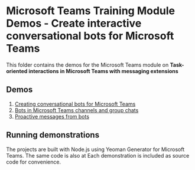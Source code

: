 # Microsoft Teams Training Module Demos - Create interactive conversational bots for Microsoft Teams

This folder contains the demos for the Microsoft Teams module on **Task-oriented interactions in Microsoft Teams with messaging extensions**

## Demos

1. [Creating conversational bots for Microsoft Teams](./01-learn-msteams-bots)
1. [Bots in Microsoft Teams channels and group chats](./02-learn-msteams-bots)
1. [Proactive messages from bots](./03-learn-msteams-bots)

## Running demonstrations
The projects are built with Node.js using Yeoman Generator for Microsoft Teams.  The same code is also at 
Each demonstration is included as source code for convenience.
